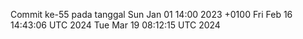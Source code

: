 Commit ke-55 pada tanggal Sun Jan 01 14:00 2023 +0100
Fri Feb 16 14:43:06 UTC 2024
Tue Mar 19 08:12:15 UTC 2024
